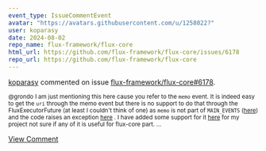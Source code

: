 ```yaml
---
event_type: IssueCommentEvent
avatar: "https://avatars.githubusercontent.com/u/1258022?"
user: koparasy
date: 2024-08-02
repo_name: flux-framework/flux-core
html_url: https://github.com/flux-framework/flux-core/issues/6178
repo_url: https://github.com/flux-framework/flux-core
---
```


<a href='https://github.com/koparasy' target='_blank'>koparasy</a> commented on issue <a href='https://github.com/flux-framework/flux-core/issues/6178' target='_blank'>flux-framework/flux-core#6178</a>.

<small>@grondo I am just mentioning this here cause you refer to the `memo` event. It is indeed easy to get the `uri` through the memo event but there is no support to do that through the FluxExecutorFuture (at least I couldn't think of one) as `memo` is not part of `MAIN_EVENTS` ([here](https://github.com/flux-framework/flux-core/blob/master/src/bindings/python/flux/job/event.py#L19)) and the code raises an exception [here](https://github.com/flux-framework/flux-core/blob/master/src/bindings/python/flux/job/executor.py#L391) . I have added some support for it [here](https://github.com/LLNL/AMS/blob/features/flux-bootstrap/src/AMSWorkflow/ams/ams_flux.py#L12) for my project not sure if any of it is useful for flux-core part. ...</small>

<a href='https://github.com/flux-framework/flux-core/issues/6178' target='_blank'>View Comment</a>